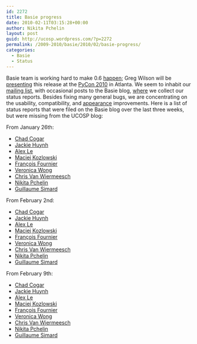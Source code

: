 ```yaml
---
id: 2272
title: Basie progress
date: 2010-02-11T03:15:28+00:00
author: Nikita Pchelin
layout: post
guid: http://ucosp.wordpress.com/?p=2272
permalink: /2009-2010/basie/2010/02/basie-progress/
categories:
  - Basie
  - Status
---
```

Basie team is working hard to make 0.6 [happen](https://basieproject.org/stable/basie/basie/milestones/); Greg Wilson will be [presenting](http://us.pycon.org/2010/conference/schedule/event/112/) this release at the [PyCon 2010](http://us.pycon.org/2010/about/) in Atlanta. We seem to inhabit our [mailing list](https://basieproject.org/stable/basie/basie/mail/), with occasional posts to the Basie blog, [where](http://blog.basieproject.org/) we collect our status reports. Besides fixing many general bugs, we are concentrating on the usability, compatibility, and [appearance](http://blog.basieproject.org/wp-content/uploads/2010/01/Basie-v.0.05-Milestones.pdf) improvements. Here is a list of status reports that were filed on the Basie blog over the last three weeks, but were missing from the UCOSP blog:

From January 26th:

  * [Chad Cogar](http://blog.basieproject.org/?p=1957)
  * [Jackie Huynh](http://blog.basieproject.org/?p=1961)
  * [Alex Le](http://blog.basieproject.org/?p=1953)
  * [Maciej Kozlowski](http://blog.basieproject.org/?p=1975)
  * [François Fournier](http://blog.basieproject.org/?p=1931)
  * [Veronica Wong](http://blog.basieproject.org/?p=1965)
  * [Chris Van Wiermeesch](http://blog.basieproject.org/?p=1905)
  * [Nikita Pchelin](http://blog.basieproject.org/?p=1927)
  * [Guillaume Simard](http://blog.basieproject.org/?p=1899)

From February 2nd:

  * [Chad Cogar](http://blog.basieproject.org/?p=2043)
  * [Jackie Huynh](http://blog.basieproject.org/?p=2055)
  * [Alex Le](http://blog.basieproject.org/?p=2023)
  * [Maciej Kozlowski](http://blog.basieproject.org/?p=2065)
  * [François Fournier](http://blog.basieproject.org/?p=2031)
  * [Veronica Wong](http://blog.basieproject.org/?p=2035)
  * [Chris Van Wiermeesch](http://blog.basieproject.org/?p=1997)
  * [Nikita Pchelin](http://blog.basieproject.org/?p=2027)
  * [Guillaume Simard](http://blog.basieproject.org/?p=1993)

From February 9th:

  * [Chad Cogar](http://blog.basieproject.org/?p=2137)
  * [Jackie Huynh](http://blog.basieproject.org/?p=2125)
  * [Alex Le](http://blog.basieproject.org/?p=2121)
  * [Maciej Kozlowski](http://blog.basieproject.org/?p=2115)
  * [François Fournier](http://blog.basieproject.org/?p=2101)
  * [Veronica Wong](http://blog.basieproject.org/?p=2097)
  * [Chris Van Wiermeesch](http://blog.basieproject.org/?p=2087)
  * [Nikita Pchelin](http://blog.basieproject.org/?p=2083)
  * [Guillaume Simard](http://blog.basieproject.org/?p=2073)

<div id="_mcePaste" style="position:absolute;left:-10000px;top:282px;width:1px;height:1px;overflow:hidden;">
  ﻿
</div>